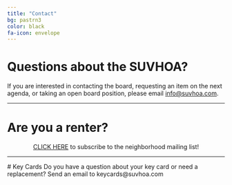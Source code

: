 ```yaml
---
title: "Contact"
bg: pastrn3
color: black
fa-icon: envelope
---
```


# Questions about the SUVHOA?
If you are interested in contacting the board, requesting an item on the next agenda, or taking an open board position, please email info@suvhoa.com.

----------

# Are you a renter?
<p align=center><a href="http://eepurl.com/ig6LYv" target="_blank" rel="noopener noreferrer">CLICK HERE</a> to subscribe to the neighborhood mailing list!</p>

----------
<div style="text-align: center;">
    <i class="fa fa-key" style="font-size: 50px; color:black; background:{{ page.bg }}; transform: rotate(135deg);"></i>
</div>
# Key Cards
Do you have a question about your key card or need a replacement? Send an email to keycards@suvhoa.com
